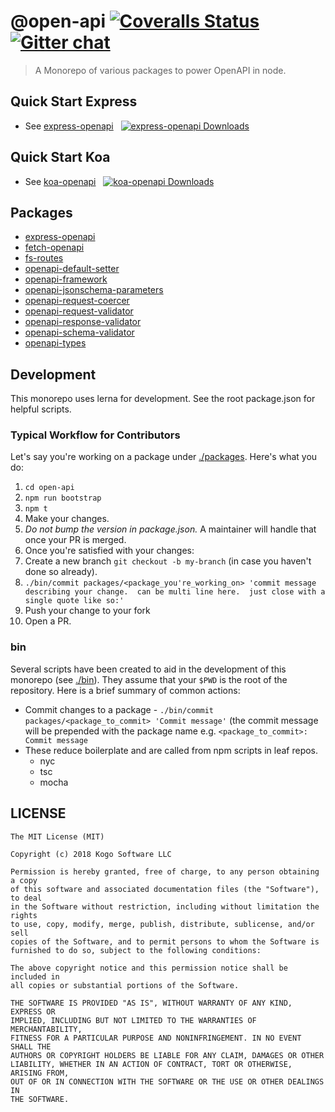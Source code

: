 # @open-api [![Coveralls Status][coveralls-image]][coveralls-url] [![Gitter chat][gitter-image]][gitter-url]
> A Monorepo of various packages to power OpenAPI in node.

## Quick Start Express

* See [express-openapi](https://github.com/kogosoftwarellc/open-api/tree/master/packages/express-openapi)&nbsp;&nbsp;&nbsp;[![express-openapi Downloads][express-openapi-downloads-image]][express-openapi-npm-url]

## Quick Start Koa
* See [koa-openapi](https://github.com/kogosoftwarellc/open-api/tree/master/packages/koa-openapi)&nbsp;&nbsp;&nbsp;[![koa-openapi Downloads][koa-openapi-downloads-image]][koa-openapi-npm-url]

## Packages
* [express-openapi](https://github.com/kogosoftwarellc/open-api/tree/master/packages/express-openapi)
* [fetch-openapi](https://github.com/kogosoftwarellc/open-api/tree/master/packages/fetch-openapi)
* [fs-routes](https://github.com/kogosoftwarellc/open-api/tree/master/packages/fs-routes)
* [openapi-default-setter](https://github.com/kogosoftwarellc/open-api/tree/master/packages/openapi-default-setter)
* [openapi-framework](https://github.com/kogosoftwarellc/open-api/tree/master/packages/openapi-framework)
* [openapi-jsonschema-parameters](https://github.com/kogosoftwarellc/open-api/tree/master/packages/openapi-jsonschema-parameters)
* [openapi-request-coercer](https://github.com/kogosoftwarellc/open-api/tree/master/packages/openapi-request-coercer)
* [openapi-request-validator](https://github.com/kogosoftwarellc/open-api/tree/master/packages/openapi-request-validator)
* [openapi-response-validator](https://github.com/kogosoftwarellc/open-api/tree/master/packages/openapi-response-validator)
* [openapi-schema-validator](https://github.com/kogosoftwarellc/open-api/tree/master/packages/openapi-schema-validator)
* [openapi-types](https://github.com/kogosoftwarellc/open-api/tree/master/packages/openapi-types)

## Development

This monorepo uses lerna for development.  See the root package.json for helpful scripts.

### Typical Workflow for Contributors

Let's say you're working on a package under [./packages](https://github.com/kogosoftwarellc/open-api/tree/master/packages).  Here's what you do:

1. `cd open-api`
1. `npm run bootstrap`
1. `npm t`
1. Make your changes.
  1. _Do not bump the version in package.json._  A maintainer will handle that once your PR is merged.
1. Once you're satisfied with your changes:
  1. Create a new branch `git checkout -b my-branch` (in case you haven't done so already).
  1. `./bin/commit packages/<package_you're_working_on> 'commit message describing your change.  can be multi line here.  just close with a single quote like so:'`
  1. Push your change to your fork
  1. Open a PR.

### bin

Several scripts have been created to aid in the development of this monorepo (see [./bin](./bin)).  They assume that your `$PWD` is the root of the repository.  Here is a brief summary of common actions:

* Commit changes to a package - `./bin/commit packages/<package_to_commit> 'Commit message'` (the commit message will be prepended with the package name e.g. `<package_to_commit>: Commit message`
* These reduce boilerplate and are called from npm scripts in leaf repos.
  * nyc
  * tsc
  * mocha

## LICENSE

```
The MIT License (MIT)

Copyright (c) 2018 Kogo Software LLC

Permission is hereby granted, free of charge, to any person obtaining a copy
of this software and associated documentation files (the "Software"), to deal
in the Software without restriction, including without limitation the rights
to use, copy, modify, merge, publish, distribute, sublicense, and/or sell
copies of the Software, and to permit persons to whom the Software is
furnished to do so, subject to the following conditions:

The above copyright notice and this permission notice shall be included in
all copies or substantial portions of the Software.

THE SOFTWARE IS PROVIDED "AS IS", WITHOUT WARRANTY OF ANY KIND, EXPRESS OR
IMPLIED, INCLUDING BUT NOT LIMITED TO THE WARRANTIES OF MERCHANTABILITY,
FITNESS FOR A PARTICULAR PURPOSE AND NONINFRINGEMENT. IN NO EVENT SHALL THE
AUTHORS OR COPYRIGHT HOLDERS BE LIABLE FOR ANY CLAIM, DAMAGES OR OTHER
LIABILITY, WHETHER IN AN ACTION OF CONTRACT, TORT OR OTHERWISE, ARISING FROM,
OUT OF OR IN CONNECTION WITH THE SOFTWARE OR THE USE OR OTHER DEALINGS IN
THE SOFTWARE.
```

[express-openapi-downloads-image]: http://img.shields.io/npm/dm/express-openapi.svg
[express-openapi-npm-url]: https://npmjs.org/package/express-openapi
[koa-openapi-downloads-image]: http://img.shields.io/npm/dm/koa-openapi.svg
[koa-openapi-npm-url]: https://npmjs.org/package/koa-openapi

[coveralls-url]: https://coveralls.io/r/kogosoftwarellc/open-api
[coveralls-image]: https://coveralls.io/repos/github/kogosoftwarellc/open-api/badge.svg?branch=master

[gitter-url]: https://gitter.im/kogosoftwarellc/open-api
[gitter-image]: https://badges.gitter.im/kogosoftwarellc/open-api.png
